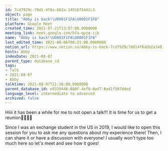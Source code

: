 ```yaml
---
id: 7cd7929c-78d1-4f8a-bb2a-14916f54d1c3
object: page
title: "Abby is back!\U0001F1FA\U0001F1F8"
platform: Google Meet
created_time: 2021-07-21T13:07:00.0000000
meeting_link: meet.google.com/bfa-qyzq-ijb
name: "Abby is back!\U0001F1FA\U0001F1F8"
last_edited_time: 2021-08-06T00:21:00.0000000
notion_url: https://www.notion.so/Abby-is-back-7cd7929c78d14f8abb2a14916f54d1c3
hosts: Abby
indexDate: 2021-08-07
parent_type: database_id
tags:
- Talk
- 2021-08-07
- Abby
talktime: 2021-08-07T21:30:00.0000000
parent_database_id: e9339446-880f-4ef0-8ad7-8ad1f507dded
language_level: intermediate to advanced
archived: false
---
```


Hiiii it has been a while for me to not open a talk!!!
It is time for us to get a reunion🥰🥰👌🏻

Since I was an exchange student in the US in 2019, I would like to open this session for you to ask me any questions about my experience there! Then, I can share it or have a discussion with everyone! I usually won't type too much here so let's meet and see how it goes!








